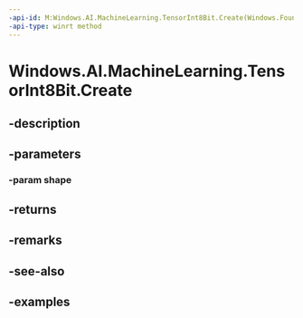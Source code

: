 ```yaml
---
-api-id: M:Windows.AI.MachineLearning.TensorInt8Bit.Create(Windows.Foundation.Collections.IIterable{System.Int64})
-api-type: winrt method
---
```


<!-- Method syntax.
public TensorInt8Bit TensorInt8Bit.Create(IIterable<Int64> shape)
-->

# Windows.AI.MachineLearning.TensorInt8Bit.Create

## -description

## -parameters
### -param shape

## -returns

## -remarks

## -see-also

## -examples

